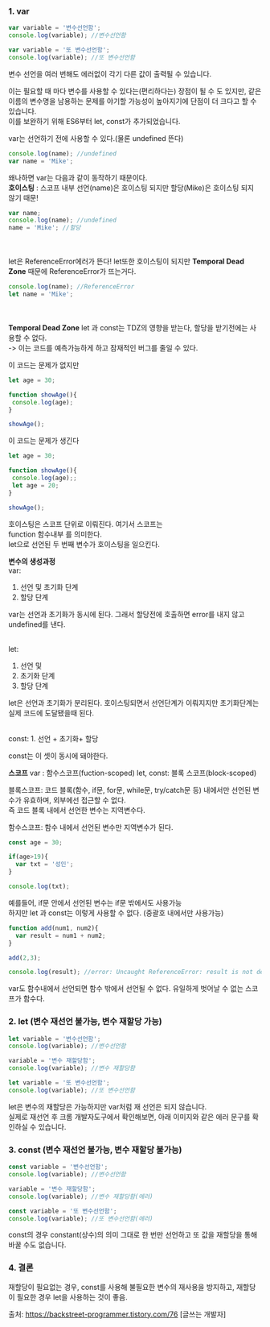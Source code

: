 ### 1. var
``` javascript
var variable = '변수선언함';
console.log(variable); //변수선언함

var variable = '또 변수선언함';
console.log(variable); //또 변수선언함
```
변수 선언을 여러 번해도 에러없이 각기 다른 값이 출력될 수 있습니다.  

이는 필요할 때 마다 변수를 사용할 수 있다는(편리하다는) 장점이 될 수 도 있지만, 같은 이름의 변수명을 남용하는 문제를 야기할 가능성이 높아지기에 단점이 더 크다고 할 수 있습니다.  
이를 보완하기 위해 ES6부터 let, const가 추가되었습니다.  

var는 선언하기 전에 사용할 수 있다.(물론 undefined 뜬다)
``` javascript
console.log(name); //undefined
var name = 'Mike';
```

왜나하면 var는 다음과 같이 동작하기 때문이다.  
**호이스팅** : 스코프 내부 
선언(name)은 호이스팅 되지만 할당(Mike)은 호이스팅 되지 않기 때문!

``` javascript
var name;
console.log(name); //undefined
name = 'Mike'; //할당
```
 </br> </br>
let은 ReferenceError에러가 뜬다! let또한 호이스팅이 되지만
**Temporal Dead Zone** 때문에 ReferenceError가 뜨는거다.
 ``` javascript
console.log(name); //ReferenceError
let name = 'Mike'; 
```
</br></br>
**Temporal Dead Zone**
let 과 const는 TDZ의 영향을 받는다, 할당을 받기전에는 사용할 수 없다.  
-> 이는 코드를 예측가능하게 하고 잠재적인 버그를 줄일 수 있다. 

이 코드는 문제가 없지만
 ``` javascript
let age = 30;

function showAge(){
  console.log(age);
}

showAge();
```

이 코드는 문제가 생긴다
 ``` javascript
let age = 30;

function showAge(){
  console.log(age);;
  let age = 20;
}

showAge();
```
호이스팅은 스코프 단위로 이뤄진다. 여기서 스코프는  
function 함수내부 를 의미한다.  
let으로 선언된 두 번째 변수가 호이스팅을 일으킨다.

**변수의 생성과정**  
var: 
1. 선언 및 초기화 단계
2. 할당 단계   

var는 선언과 초기화가 동시에 된다. 그래서 할당전에 호출하면 error를 내지 않고 undefined를 낸다.  
</br>

let: 
1. 선언 및 
2. 초기화 단계
3. 할당 단계   

let은 선언과 초기화가 분리된다. 호이스팅되면서 선언단계가 이뤄지지만 초기화단계는 실제 코드에 도달됐을때 된다.   

</br>
const: 
1. 선언 + 초기화+ 할당  

const는 이 셋이 동시에 돼야한다.    


**스코프**
var : 함수스코프(fuction-scoped)
let, const: 블록 스코프(block-scoped)

블록스코프: 코드 블록(함수, if문, for문, while문, try/catch문 등) 내에서만 선언된 변수가 유효하며, 외부에선 접근할 수 없다.   
즉 코드 블록 내에서 선언한 변수는 지역변수다.  

함수스코프: 함수 내에서 선언된 변수만 지역변수가 된다. 

``` javascript
const age = 30;

if(age>19){
  var txt = '성인';
}

console.log(txt);
 ```
 예를들어, if문 안에서 선언된 변수는 if문 밖에서도 사용가능  
 하지만 let 과 const는 이렇게 사용할 수 없다. (중괄호 내에서만 사용가능)
 
``` javascript
function add(num1, num2){
  var result = num1 + num2;
}

add(2,3);

console.log(result); //error: Uncaught ReferenceError: result is not defined
 ```
 var도 함수내에서 선언되면 함수 밖에서 선언될 수 없다. 유일하게 벗어날 수 없는 스코프가 함수다.


### 2. let (변수 재선언 불가능, 변수 재할당 가능)
``` javascript
let variable = '변수선언함';
console.log(variable); //변수선언함

variable = '변수 재할당함';
console.log(variable); //변수 재할당함

let variable = '또 변수선언함';
console.log(variable); //또 변수선언함
 ```
let은 변수의 재할당은 가능하지만 var처럼 재 선언은 되지 않습니다.  
실제로 재선언 후 크롬 개발자도구에서 확인해보면, 아래 이미지와 같은 에러 문구를 확인하실 수 있습니다.



### 3. const (변수 재선언 불가능, 변수 재할당 불가능)
``` javascript
const variable = '변수선언함';
console.log(variable); //변수선언함

variable = '변수 재할당함';
console.log(variable); //변수 재할당함(에러)

const variable = '또 변수선언함';
console.log(variable); //또 변수선언함(에러)
```
const의 경우 constant(상수)의 의미 그대로 한 번만 선언하고 또 값을 재할당을 통해 바꿀 수도 없습니다. 


### 4. 결론
재할당이 필요없는 경우, const를 사용해 불필요한 변수의 재사용을 방지하고, 재할당이 필요한 경우 let을 사용하는 것이 좋음.



출처: https://backstreet-programmer.tistory.com/76 [글쓰는 개발자]
